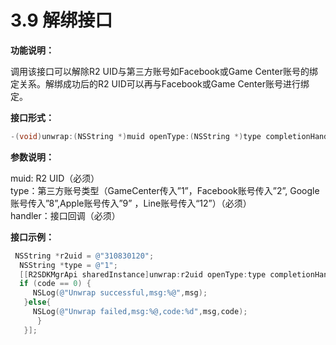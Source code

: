 # 3.9 解绑接口

**功能说明：**

调用该接口可以解除R2 UID与第三方账号如Facebook或Game Center账号的绑定关系。解绑成功后的R2 UID可以再与Facebook或Game Center账号进行绑定。

**接口形式：**

```objectivec
-(void)unwrap:(NSString *)muid openType:(NSString *)type completionHandler:(R2UnwrapHandler)handler;
```

**参数说明：**

muid: R2 UID（必须）  
type：第三方账号类型（GameCenter传入”1”，Facebook账号传入”2”, Google账号传入”8”,Apple账号传入”9” ，Line账号传入“12”）（必须）  
handler：接口回调（必须）

**接口示例：**

```objectivec
 NSString *r2uid = @"310830120";
  NSString *type = @"1";
  [[R2SDKMgrApi sharedInstance]unwrap:r2uid openType:type completionHandler:^(int code, NSString *msg, R2UnwrapResponse *result) {
  if (code == 0) {
     NSLog(@"Unwrap successful,msg:%@",msg);
   }else{
     NSLog(@"Unwrap failed,msg:%@,code:%d",msg,code);
      }
   }];
```


